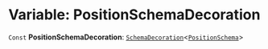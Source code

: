 # Variable: PositionSchemaDecoration

`Const` **PositionSchemaDecoration**: [`SchemaDecoration`](/en/auto-docs/editor/interfaces/SchemaDecoration-1.md)<[`PositionSchema`](/en/auto-docs/editor/interfaces/PositionSchema.md)>
